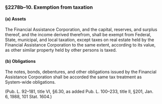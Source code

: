 ### §2278b–10. Exemption from taxation ###

#### (a) Assets ####

The Financial Assistance Corporation, and the capital, reserves, and surplus thereof, and the income derived therefrom, shall be exempt from Federal, State, municipal, and local taxation, except taxes on real estate held by the Financial Assistance Corporation to the same extent, according to its value, as other similar property held by other persons is taxed.

#### (b) Obligations ####

The notes, bonds, debentures, and other obligations issued by the Financial Assistance Corporation shall be accorded the same tax treatment as System-wide obligations.

(Pub. L. 92–181, title VI, §6.30, as added Pub. L. 100–233, title II, §201, Jan. 6, 1988, 101 Stat. 1604.)